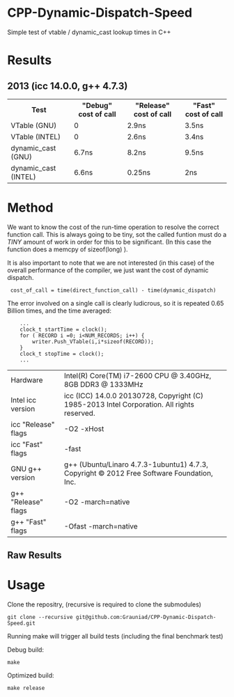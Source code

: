 CPP-Dynamic-Dispatch-Speed
==========================

Simple test of vtable / dynamic_cast lookup times in C++

Results
=======

2013  (icc 14.0.0, g++ 4.7.3)
------------------------------

<table>
   <tr>
       <th> Test </th> <th> "Debug" cost of call </th> <th> "Release" cost of call </th> <th> "Fast" cost of call </th>
   </tr>
   <tr>
       <td> VTable (GNU)   </td> <td> 0 </td> <td> 2.9ns </td> <td> 3.5ns </td>

   </tr>
   <tr>
       <td> VTable (INTEL) </td> <td> 0 </td> <td> 2.6ns </td> <td> 3.4ns </td>
   </tr>
    <tr>
       <td> dynamic_cast (GNU)   </td>  <td> 6.7ns </td>  <td> 8.2ns </td> <td> 9.5ns </td>

   </tr>
   <tr>
       <td> dynamic_cast (INTEL) </td> <td>6.6ns </td> <td> 0.25ns </td> <td> 2ns </td>
   </tr>
</table>

Method
======

We want to know the cost of the run-time operation to resolve the correct function call. 
This is always going to be tiny, sot the called funtion must do a *TINY* amount of work in order for this to be significant.
(In this case the function does a memcpy of sizeof(long) ).

It is also important to note that we are not interested (in this case) of the overall performance of the compiler, we just want the cost of dynamic dispatch.


```
 cost_of_call = time(direct_function_call) - time(dynamic_dispatch)
```

The error involved on a single call is clearly ludicrous, so it is repeated 0.65 Billion times, and the time averaged:

```
    ...
    clock_t startTime = clock();
    for ( RECORD i =0; i<NUM_RECORDS; i++) {
        writer.Push_VTable(i,i*sizeof(RECORD));
    }
    clock_t stopTime = clock();
    ...
```

<table>
<tr>
     <td> Hardware </td> <td> Intel(R) Core(TM) i7-2600 CPU @ 3.40GHz, 8GB DDR3 @ 1333MHz </td>
</tr>
<tr>
    <td> Intel icc version  </td> <td> icc (ICC) 14.0.0 20130728, Copyright (C) 1985-2013 Intel Corporation.  All rights reserved.
 </td>
</tr>
<tr>
    <td> icc "Release" flags </td> <td> -O2 -xHost </td>
</tr>
<tr>
    <td> icc "Fast" flags </td> <td> -fast </td>
</tr>

<tr>
     <td> GNU g++ version </td> <td> g++ (Ubuntu/Linaro 4.7.3-1ubuntu1) 4.7.3, Copyright © 2012 Free Software Foundation, Inc. </td>
</tr>
<tr>
    <td> g++ "Release" flags </td> <td> -O2 -march=native </td>
</tr>
<tr>
    <td> g++ "Fast" flags </td> <td> -Ofast -march=native </td>
</tr>

</table>


Raw Results
-----------



Usage
=====

Clone the repositry, (recursive is required to clone the submodules)

```
git clone --recursive git@github.com:Grauniad/CPP-Dynamic-Dispatch-Speed.git
```

Running make will trigger all build tests (including the final benchmark test)

Debug build:
```
make 
```

Optimized build:

```
make release
```
